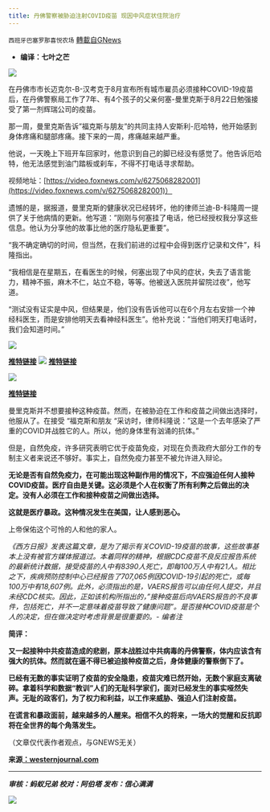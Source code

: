 ```yaml
---
title: 丹佛警察被胁迫注射COVID疫苗 现因中风症状住院治疗
---
```

`西班牙巴塞罗那喜悦农场` [轉載自GNews](https://gnews.org/zh-hans/1592032/)

- **编译：七叶之芒**


![](https://assets.gnews.org/wp-content/uploads/2021/10/tempsnip328.png)

在丹佛市市长迈克尔-B-汉考克于8月宣布所有城市雇员必须接种COVID-19疫苗后，在丹佛警察局工作了7年、有4个孩子的父亲何塞-曼里克斯于8月22日勉强接受了第一剂辉瑞公司的疫苗。

那一周，曼里克斯告诉”福克斯与朋友”的共同主持人安斯利-厄哈特，他开始感到身体疼痛和腿部疼痛。接下来的一周，疼痛越来越严重。

他说，一天晚上下班开车回家时，他意识到自己的脚已经没有感觉了。他告诉厄哈特，他无法感觉到油门踏板或刹车，不得不打电话寻求帮助。

视频地址：[https://video.foxnews.com/v/6275068282001](https://video.foxnews.com/v/6275068282001)）

遗憾的是，据报道，曼里克斯的健康状况已经转坏，他的律师兰迪-B-科隆周一提供了关于他病情的更新。他写道：”刚刚与何塞挂了电话，他已经授权我分享这些信息。他认为分享他的故事比他的医疗隐私更重要”。

“我不确定确切的时间，但当然，在我们前进的过程中会得到医疗记录和文件”，科隆指出。

“我相信是在星期五，在看医生的时候，何塞出现了中风的症状，失去了语言能力，精神不振，麻木不仁，站立不稳，等等。他被送入医院并留院过夜”，他写道。

“测试没有证实是中风，但结果是，他们没有告诉他可以在6个月左右安排一个神经科医生，而是安排他明天去看神经科医生”。他补充说：”当他们明天打电话时，我们会知道时间。”

![](https://assets.gnews.org/wp-content/uploads/2021/10/tempsnip325.png)

[**推特链接**](https://twitter.com/randycorporon/status/1447401719621578755?ref_src=twsrc%5Etfw%7Ctwcamp%5Etweetembed%7Ctwterm%5E1447401719621578755%7Ctwgr%5E%7Ctwcon%5Es1_c10&amp;ref_url=https%3A%2F%2Fwww.westernjournal.com%2Fattorney-says-denver-cop-coerced-getting-covid-vaccine-now-hospitalized-stroke-symptoms%2F）)
![](https://assets.gnews.org/wp-content/uploads/2021/10/tempsnip326.png)
[**推特链接**](https://twitter.com/randycorporon/status/1447401722154946561?ref_src=twsrc%5Etfw%7Ctwcamp%5Etweetembed%7Ctwterm%5E1447401722154946561%7Ctwgr%5E%7Ctwcon%5Es1_c10&amp;ref_url=https%3A%2F%2Fwww.westernjournal.com%2Fattorney-says-denver-cop-coerced-getting-covid-vaccine-now-hospitalized-stroke-symptoms%2F）)

![](https://assets.gnews.org/wp-content/uploads/2021/10/tempsnip327.png)

**[推特链接](https://twitter.com/randycorporon/status/1444660574839717890?ref_src=twsrc%5Etfw%7Ctwcamp%5Etweetembed%7Ctwterm%5E1444660574839717890%7Ctwgr%5E%7Ctwcon%5Es1_c10&amp;ref_url=https%3A%2F%2Fwww.westernjournal.com%2Fattorney-says-denver-cop-coerced-getting-covid-vaccine-now-hospitalized-stroke-symptoms%2F）)**

曼里克斯并不想要接种这种疫苗。然而，在被胁迫在工作和疫苗之间做出选择时，他服从了。在接受 “福克斯和朋友 “采访时，律师科隆说：”这是一个去年感染了严重的COVID并战胜它的人。所以，他的身体里有汹涌的抗体。”

但是，自然免疫，许多研究表明它优于疫苗免疫，对现在负责政府大部分工作的专制主义者来说还不够好。事实上，自然免疫力甚至不被允许进入辩论。

**无论是否有自然免疫力，在可能出现这种副作用的情况下，不应强迫任何人接种COVID疫苗。医疗自由是关键。这必须是个人在权衡了所有利弊之后做出的决定。没有人必须在工作和接种疫苗之间做出选择。**

**这就是医疗暴政。这种情况发生在美国，让人感到恶心。**

上帝保佑这个可怜的人和他的家人。

*《西方日报》发表这篇文章，是为了揭示有关COVID-19疫苗的故事，这些故事基本上没有被官方媒体报道过。本着同样的精神，根据CDC疫苗不良反应报告系统的最新统计数据，接受疫苗的人中有8390人死亡，即每100万人中有21人。相比之下，疾病预防控制中心已经报告了707,065例因COVID-19引起的死亡，或每100万中有18,607例。此外，必须指出的是，VAERS报告可以由任何人提交，并且未经CDC核实。因此，正如该机构所指出的，”接种疫苗后向VAERS报告的不良事件，包括死亡，并不一定意味着疫苗导致了健康问题”。是否接种COVID疫苗是个人的决定，但在做决定时考虑背景是很重要的。- 编者注*

**简评：**

**又一起接种中共疫苗造成的悲剧，原本战胜过中共病毒的丹佛警察，体内应该含有强大的抗体。然而就在逼不得已被迫接种疫苗之后，身体健康的警察倒下了。**

**已经有无数的事实证明了疫苗的安全隐患，疫苗灾难已然开始，无数个家庭支离破碎。拿着科学和数据“教训”人们的无耻科学家们，面对已经发生的事实哑然失声。无耻的政客们，为了权力和利益，以工作来威胁、强迫人们注射疫苗。**

**在谎言和暴政面前，越来越多的人醒来。相信不久的将来，一场大的觉醒和反抗即将在全世界的每个角落发生。**

（文章仅代表作者观点，与GNEWS无关）

**来源[：westernjournal.com](https://www.westernjournal.com/attorney-says-denver-cop-coerced-getting-covid-vaccine-now-hospitalized-stroke-symptoms/)**

* * *

***审核：蚂蚁兄弟
校对：阿伯塔
发布：信心满满***

![](https://assets.gnews.org/wp-content/uploads/2021/10/GNEWS_CH.-1-1.jpeg)
